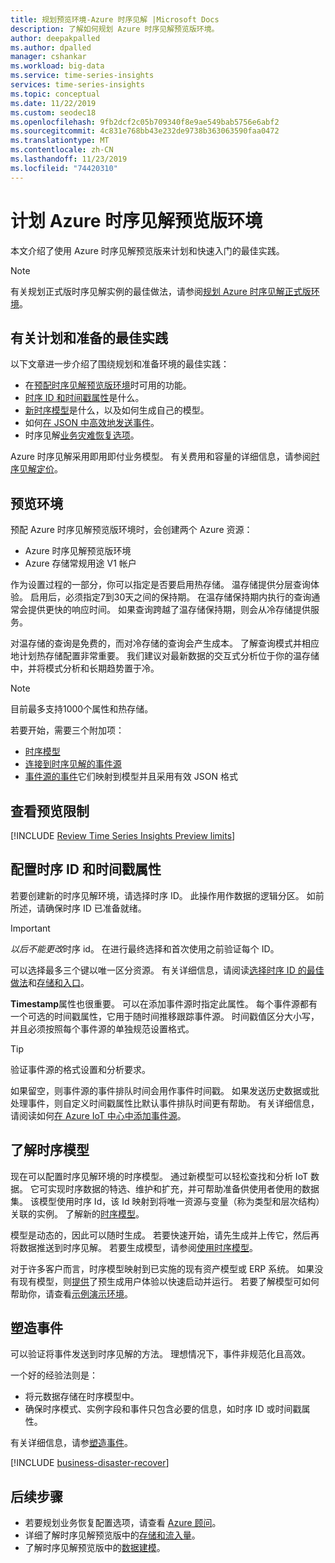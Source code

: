 ```yaml
---
title: 规划预览环境-Azure 时序见解 |Microsoft Docs
description: 了解如何规划 Azure 时序见解预览版环境。
author: deepakpalled
ms.author: dpalled
manager: cshankar
ms.workload: big-data
ms.service: time-series-insights
services: time-series-insights
ms.topic: conceptual
ms.date: 11/22/2019
ms.custom: seodec18
ms.openlocfilehash: 9fb2dcf2c05b709340f8e9ae549bab5756e6abf2
ms.sourcegitcommit: 4c831e768bb43e232de9738b363063590faa0472
ms.translationtype: MT
ms.contentlocale: zh-CN
ms.lasthandoff: 11/23/2019
ms.locfileid: "74420310"
---
```

# <a name="plan-your-azure-time-series-insights-preview-environment"></a>计划 Azure 时序见解预览版环境

本文介绍了使用 Azure 时序见解预览版来计划和快速入门的最佳实践。

> [!NOTE]
> 有关规划正式版时序见解实例的最佳做法，请参阅[规划 Azure 时序见解正式版环境](time-series-insights-environment-planning.md)。

## <a name="best-practices-for-planning-and-preparation"></a>有关计划和准备的最佳实践

以下文章进一步介绍了围绕规划和准备环境的最佳实践：

* 在[预配时序见解预览版环境](#the-preview-environment)时可用的功能。
* [时序 ID 和时间戳属性](#configure-time-series-ids-and-timestamp-properties)是什么。
* [新时序模型](#understand-the-time-series-model)是什么，以及如何生成自己的模型。
* 如何[在 JSON 中高效地发送事件](#shape-your-events)。
* 时序见解[业务灾难恢复选项](#business-disaster-recovery)。

Azure 时序见解采用即用即付业务模型。 有关费用和容量的详细信息，请参阅[时序见解定价](https://azure.microsoft.com/pricing/details/time-series-insights/)。

## <a name="the-preview-environment"></a>预览环境

预配 Azure 时序见解预览版环境时，会创建两个 Azure 资源：

* Azure 时序见解预览版环境
* Azure 存储常规用途 V1 帐户

作为设置过程的一部分，你可以指定是否要启用热存储。 温存储提供分层查询体验。 启用后，必须指定7到30天之间的保持期。 在温存储保持期内执行的查询通常会提供更快的响应时间。 如果查询跨越了温存储保持期，则会从冷存储提供服务。

对温存储的查询是免费的，而对冷存储的查询会产生成本。 了解查询模式并相应地计划热存储配置非常重要。 我们建议对最新数据的交互式分析位于你的温存储中，并将模式分析和长期趋势置于冷。

> [!NOTE]
> 目前最多支持1000个属性和热存储。

若要开始，需要三个附加项：

* [时序模型](./time-series-insights-update-tsm.md)
* [连接到时序见解的事件源](./time-series-insights-how-to-add-an-event-source-iothub.md)
* [事件源的事件](./time-series-insights-send-events.md)它们映射到模型并且采用有效 JSON 格式

## <a name="review-preview-limits"></a>查看预览限制

[!INCLUDE [Review Time Series Insights Preview limits](../../includes/time-series-insights-preview-limits.md)]

## <a name="configure-time-series-ids-and-timestamp-properties"></a>配置时序 ID 和时间戳属性

若要创建新的时序见解环境，请选择时序 ID。 此操作用作数据的逻辑分区。 如前所述，请确保时序 ID 已准备就绪。

> [!IMPORTANT]
> *以后不能更改*时序 id。 在进行最终选择和首次使用之前验证每个 ID。

可以选择最多三个键以唯一区分资源。 有关详细信息，请阅读[选择时序 ID 的最佳做法](./time-series-insights-update-how-to-id.md)和[存储和入口](./time-series-insights-update-storage-ingress.md)。

**Timestamp**属性也很重要。 可以在添加事件源时指定此属性。 每个事件源都有一个可选的时间戳属性，它用于随时间推移跟踪事件源。 时间戳值区分大小写，并且必须按照每个事件源的单独规范设置格式。

> [!TIP]
> 验证事件源的格式设置和分析要求。

如果留空，则事件源的事件排队时间会用作事件时间戳。 如果发送历史数据或批处理事件，则自定义时间戳属性比默认事件排队时间更有帮助。 有关详细信息，请阅读如何[在 Azure IoT 中心中添加事件源](./time-series-insights-how-to-add-an-event-source-iothub.md)。

## <a name="understand-the-time-series-model"></a>了解时序模型

现在可以配置时序见解环境的时序模型。 通过新模型可以轻松查找和分析 IoT 数据。 它可实现时序数据的特选、维护和扩充，并可帮助准备供使用者使用的数据集。 该模型使用时序 Id，该 Id 映射到将唯一资源与变量（称为类型和层次结构）关联的实例。 了解新的[时序模型](./time-series-insights-update-tsm.md)。

模型是动态的，因此可以随时生成。 若要快速开始，请先生成并上传它，然后再将数据推送到时序见解。 若要生成模型，请参阅[使用时序模型](./time-series-insights-update-how-to-tsm.md)。

对于许多客户而言，时序模型映射到已实施的现有资产模型或 ERP 系统。 如果没有现有模型，则[提供](https://github.com/Microsoft/tsiclient)了预生成用户体验以快速启动并运行。 若要了解模型可如何帮助你，请查看[示例演示环境](https://insights.timeseries.azure.com/preview/demo)。

## <a name="shape-your-events"></a>塑造事件

可以验证将事件发送到时序见解的方法。 理想情况下，事件非规范化且高效。

一个好的经验法则是：

* 将元数据存储在时序模型中。
* 确保时序模式、实例字段和事件只包含必要的信息，如时序 ID 或时间戳属性。

有关详细信息，请参[塑造事件](./time-series-insights-send-events.md#supported-json-shapes)。

[!INCLUDE [business-disaster-recover](../../includes/time-series-insights-business-recovery.md)]

## <a name="next-steps"></a>后续步骤

- 若要规划业务恢复配置选项，请查看 [Azure 顾问](../advisor/advisor-overview.md)。
- 详细了解时序见解预览版中的[存储和流入量](./time-series-insights-update-storage-ingress.md)。
- 了解时序见解预览版中的[数据建模](./time-series-insights-update-tsm.md)。
